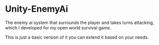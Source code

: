 # Unity-EnemyAi
The enemy ai system that surrounds the player and takes turns attacking, which I developed for my open world survival game.

This is just a basic version of it you can extend it based on your needs.
